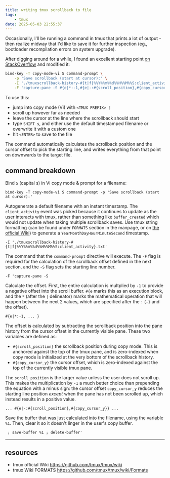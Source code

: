 ```yaml
---
title: writing tmux scrollback to file
tags:
    - tmux
date: 2025-05-03 22:55:37
---
```


Occasionally, I'll be running a command in tmux that prints a lot of output - then realize midway that I'd like to save it for further inspection (eg., bootloader recompilation errors on system upgrade). 

After digging around for a while, I found an excellent starting point [on StackOverflow](https://unix.stackexchange.com/a/26568) and modified it:

```bash
bind-key -T copy-mode-vi S command-prompt \
    -p 'Save scrollback (start at cursor):' \
    -I './tmuxscrollback-history-#{t|f|%%Y%%m%%d%%H%%M%%S:client_activity}.txt' \
    -F 'capture-pane -S #{e|*:-1,#{e|-:#{scroll_position},#{copy_cursor_y}}} ; save-buffer %1 ; delete-buffer'

```

To use this:

- jump into copy mode (Vi) with `<TMUX PREFIX> [`
- scroll up however far as needed
- leave the cursor at the line where the scrollback should start
- type `SHIFT s`, and either use the default timestamped filename or overwrite it with a custom one
- hit `<ENTER>` to save to the file

The command automatically calculates the scrollback position and the cursor offset to pick the starting line, and writes everything from that point on downwards to the target file. 

## command breakdown

Bind `S` (capital s) in Vi copy mode & prompt for a filename:

```
bind-key -T copy-mode-vi S command-prompt -p 'Save scrollback (start at cursor):'
```

Autogenerate a default filename with an instant timestamp. The `client_activity` event was picked because it continues to update as the user interacts with tmux, rather than something like `buffer_created` which would not update when taking multiple scrollback saves. Use tmux string formatting (can be found under `FORMATS` section in the manpage, or on [the official Wiki](https://github.com/tmux/tmux/wiki/Formats)) to generate a `YearMonthDayHourMinuteSecond` timestamp.

```
-I './tmuxscrollback-history-#{t|f|%%Y%%m%%d%%H%%M%%S:client_activity}.txt'
```

The command that the `command-prompt` directive will execute. The `-F` flag is required for the calculation of the scrollback offset defined in the next section, and the `-S` flag sets the starting line number.

```
-F 'capture-pane -S
```

Calculate the offset. First, the entire calculation is multplied by `-1` to provide a negative offset into the scroll buffer. `#{e` marks this as an execution block, and the `*` (after the `|` delineator) marks the mathematical operation that will happen between the next 2 values, which are specified after the `:` (`-1` and the offset).

```
#{e|*:-1, ... }
```

The offset is calculated by subtracting the scrollback position into the pane history from the cursor offset in the currently visible pane. These two variables are defined as:

- `#{scroll_position}` the scrollback position during copy mode. This is anchored against the top of the tmux pane, and is zero-indexed when copy mode is initialized at the very bottom of the scrollback history.
- `#{copy_cursor_y}` the cursor offset, which is zero-indexed against the top of the currently visible tmux pane.

The `scroll_position` is the larger value unless the user does not scroll up. This makes the multiplication by `-1` a much better choice than prepending the equation with a minus sign: the cursor offset `copy_cursor_y` reduces the starting line position _except_ when the pane has not been scrolled up, which instead results in a positive value.

```
... #{e|-:#{scroll_position},#{copy_cursor_y}} ...
```

Save the buffer that was just calculated into the filename, using the variable `%1`. Then, clear it so it doesn't linger in the user's copy buffer.

```
 ; save-buffer %1 ; delete-buffer'
```

---

## resources

- tmux official Wiki
    https://github.com/tmux/tmux/wiki
- tmux Wiki FORMATS
    https://github.com/tmux/tmux/wiki/Formats

